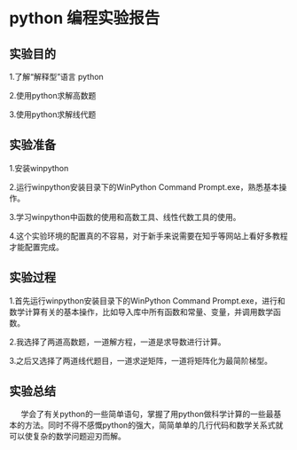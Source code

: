 # python 编程实验报告


## 实验目的

1.了解“解释型”语言 python

2.使用python求解高数题

3.使用python求解线代题

## 实验准备

1.安装winpython

2.运行winpython安装目录下的WinPython Command Prompt.exe，熟悉基本操作。

3.学习winpython中函数的使用和高数工具、线性代数工具的使用。

4.这个实验环境的配置真的不容易，对于新手来说需要在知乎等网站上看好多教程才能配置完成。

## 实验过程

1.首先运行winpython安装目录下的WinPython Command Prompt.exe，进行和数学计算有关的基本操作，比如导入库中所有函数和常量、变量，并调用数学函数。

2.我选择了两道高数题，一道解方程，一道是求导数进行计算。

3.之后又选择了两道线代题目，一道求逆矩阵，一道将矩阵化为最简阶梯型。

## 实验总结

&ensp;&ensp;&ensp;学会了有关python的一些简单语句，掌握了用python做科学计算的一些最基本的方法。同时不得不感慨python的强大，简简单单的几行代码和数学关系式就可以使复杂的数学问题迎刃而解。

